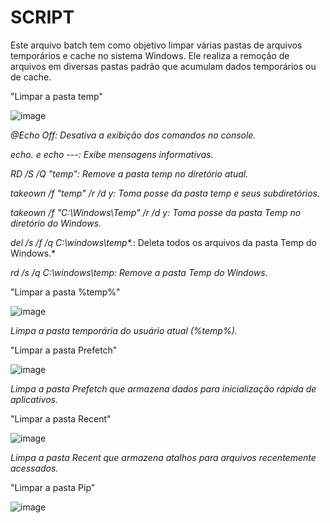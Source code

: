 # SCRIPT

Este arquivo batch tem como objetivo limpar várias pastas de arquivos temporários e cache no sistema Windows. Ele realiza a remoção de arquivos em diversas pastas padrão que acumulam dados temporários ou de cache.

"Limpar a pasta temp"

![image](https://github.com/user-attachments/assets/870d38ab-c87f-41b0-ac89-17812f3eee8a)

*@Echo Off: Desativa a exibição dos comandos no console.*

*echo. e echo ---: Exibe mensagens informativas.*

*RD /S /Q "temp": Remove a pasta temp no diretório atual.*

*takeown /f "temp" /r /d y: Toma posse da pasta temp e seus subdiretórios.*

*takeown /f "C:\Windows\Temp" /r /d y: Toma posse da pasta Temp no diretório do Windows.*

*del /s /f /q C:\windows\temp\*.*: Deleta todos os arquivos da pasta Temp do Windows.*

*rd /s /q C:\windows\temp: Remove a pasta Temp do Windows.*

"Limpar a pasta %temp%"

![image](https://github.com/user-attachments/assets/e28d2afc-cc40-41a3-a75d-c3edeb53d6c5)

*Limpa a pasta temporária do usuário atual (%temp%).*

"Limpar a pasta Prefetch"

![image](https://github.com/user-attachments/assets/ce987f83-09c0-4e0b-abd4-b9d9a295cea3)

*Limpa a pasta Prefetch que armazena dados para inicialização rápida de aplicativos.*

"Limpar a pasta Recent"

![image](https://github.com/user-attachments/assets/f53187df-3f3a-49dc-8c75-1fdca5c93665)

*Limpa a pasta Recent que armazena atalhos para arquivos recentemente acessados.*

"Limpar a pasta Pip"

![image](https://github.com/user-attachments/assets/6f1d5a6a-91fa-46f5-b9eb-0401b0b6b353)


